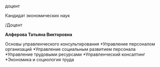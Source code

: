 доцент

Кандидат экономических наук

/Доцент

**Алферова Татьяна Викторовна**

Основы управленческого консультирования
	*Управление персоналом организаций
	*Управление социальным развитием персонала
	*Управление трудовыми ресурсами
	*Управленческий консалтинг
	*Экономика и социология труда